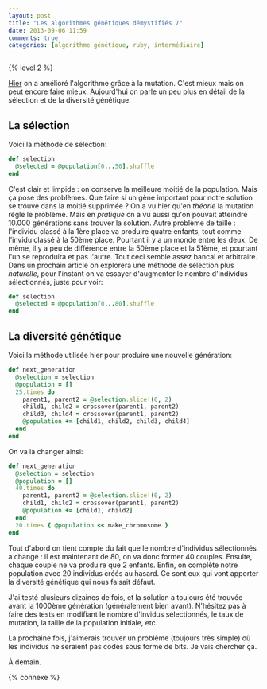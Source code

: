 ```yaml
---
layout: post
title: "Les algorithmes génétiques démystifiés 7"
date: 2013-09-06 11:59
comments: true
categories: [algorithme génétique, ruby, intermédiaire]
---
```


{% level 2 %}

[Hier](http://lkdjiin.github.io/blog/2013/09/05/les-algorithmes-genetiques-demystifies-6/)
on a amélioré l'algorithme grâce à la mutation. C'est mieux mais on
peut encore faire mieux. Aujourd'hui on parle un peu plus en détail de
la sélection et de la diversité génétique.

<!-- more -->

La sélection
------------
Voici la méthode de sélection:

``` ruby
def selection
  @selected = @population[0...50].shuffle
end
```

C'est clair et limpide : on conserve la meilleure moitié de la population.
Mais ça pose des problèmes. Que faire si un gène important pour notre
solution se trouve dans la moitié supprimée ? On a vu hier qu'en *théorie*
la mutation régle le problème. Mais en *pratique* on a vu aussi qu'on pouvait
atteindre 10.000 générations sans trouver la solution. Autre problème de
taille : l'individu classé à la 1ère place va produire quatre enfants,
tout comme l'invidu classé à la 50ème place. Pourtant il y a un monde entre
les deux. De même, il y a peu de différence entre la 50ème place et la
51ème, et pourtant l'un se reproduira et pas l'autre. Tout ceci semble assez
bancal et arbitraire. Dans un prochain article on explorera une méthode de
sélection plus *naturelle*, pour l'instant on va essayer d'augmenter le
nombre d'individus sélectionnés, juste pour voir:

``` ruby
def selection
  @selected = @population[0...80].shuffle
end
```

La diversité génétique
-------------------

Voici la méthode utilisée hier pour produire une nouvelle génération:

``` ruby
def next_generation
  @selection = selection
  @population = []
  25.times do
    parent1, parent2 = @selection.slice!(0, 2)
    child1, child2 = crossover(parent1, parent2)
    child3, child4 = crossover(parent1, parent2)
    @population += [child1, child2, child3, child4]
  end
end
```

On va la changer ainsi:

``` ruby
def next_generation
  @selection = selection
  @population = []
  40.times do
    parent1, parent2 = @selection.slice!(0, 2)
    child1, child2 = crossover(parent1, parent2)
    @population += [child1, child2]
  end
  20.times { @population << make_chromosome }
end
```

Tout d'abord on tient compte du fait que le nombre d'individus sélectionnés
a changé : il est maintenant de 80, on va donc former 40 couples. Ensuite,
chaque couple ne va produire que 2 enfants. Enfin, on complète notre
population avec 20 individus créés au hasard. Ce sont eux qui vont apporter
la diversité génétique qui nous faisait défaut.

J'ai testé plusieurs dizaines de fois, et la solution a toujours été
trouvée avant la 1000ème génération (généralement bien avant).
N'hésitez pas à faire des tests
en modifiant le nombre d'invidus sélectionnés, le taux de mutation,
la taille de la population initiale, etc.

La prochaine fois, j'aimerais trouver un problème (toujours très simple) où
les individus ne seraient pas codés sous forme de bits. Je vais chercher ça.



<script id='fb33k8u'>(function(i){var f,s=document.getElementById(i);f=document.createElement('iframe');f.src='//api.flattr.com/button/view/?uid=lkdjiin&url='+encodeURIComponent(document.URL);f.title='Flattr';f.height=62;f.width=55;f.style.borderWidth=0;s.parentNode.insertBefore(f,s);})('fb33k8u');</script>

À demain.

{% connexe %}

